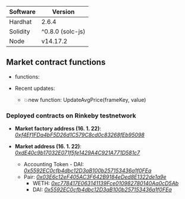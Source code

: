 Software | Version
------------- | -------------
Hardhat  | 2.6.4
Solidity  | ^0.8.0 (solc-js)
Node | v14.17.2


## **Market** contract functions
* functions:


* Recent updates:
    * 💥new function: UpdateAvgPrice(frameKey, value)

















### Deployed contracts on Rinkeby testnetwork ###

* **Market factory address (16. 1. 22)**: [_0xf4Ef1FDa4bF5D26d1C579C8cd0c83268fEb95098_](https://rinkeby.etherscan.io/address/0xf4Ef1FDa4bF5D26d1C579C8cd0c83268fEb95098)

* **Market address (16. 1. 22)**: [_0xdE40c9b17032E071f5fe1429A4C921A771D581c7_](https://rinkeby.etherscan.io/address/0xdE40c9b17032E071f5fe1429A4C921A771D581c7)

    * Accounting Token - DAI: [_0x5592EC0cfb4dbc12D3aB100b257153436a1f0FEa_](https://rinkeby.etherscan.io/token/0x5592ec0cfb4dbc12d3ab100b257153436a1f0fea)
    * Pair: [_0x03E6c12eF405AC3F642B9184eDed8E1322de1a9e_](https://rinkeby.etherscan.io/address/0x03E6c12eF405AC3F642B9184eDed8E1322de1a9e)
        * WETH: [_0xc778417E063141139Fce010982780140Aa0cD5Ab_](https://rinkeby.etherscan.io/token/0xc778417E063141139Fce010982780140Aa0cD5Ab)
        * DAI: [_0x5592EC0cfb4dbc12D3aB100b257153436a1f0FEa_](https://rinkeby.etherscan.io/token/0x5592EC0cfb4dbc12D3aB100b257153436a1f0FEa)


